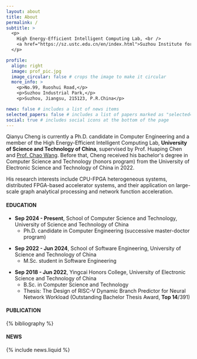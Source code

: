 ```yaml
---
layout: about
title: About
permalink: /
subtitle: >
  <p>
    High Energy-Efficient Intelligent Computing Lab, <br />
    <a href="https://sz.ustc.edu.cn/en/index.html">Suzhou Institute for Advanced Research</a>, <a href="https://en.ustc.edu.cn/">University of Science and Technology of China</a>
  </p>

profile:
  align: right
  image: prof_pic.jpg
  image_circular: false # crops the image to make it circular
  more_info: >
    <p>No.99, Ruoshui Road,</p>
    <p>Suzhou Industrial Park,</p>
    <p>Suzhou, Jiangsu, 215123, P.R.China</p>

news: false # includes a list of news items
selected_papers: false # includes a list of papers marked as "selected={true}"
social: true # includes social icons at the bottom of the page
---
```



Qianyu Cheng is currently a Ph.D. candidate in Computer Engineering and a member of the High Energy-Efficient Intelligent Computing Lab, **University of Science and Technology of China**, supervised by Prof. Huaping Chen and [Prof. Chao Wang](http://staff.ustc.edu.cn/~cswang/). Before that, Cheng received his bachelor's degree in Computer Science and Technology (honors program) from the University of Electronic Science and Technology of China in 2022.


His research interests include CPU-FPGA heterogeneous systems, distributed FPGA-based accelerator systems, and their application on large-scale graph analytical processing and network function acceleration.


#### **EDUCATION**


<p></p>

- **Sep 2024 - Present**, School of Computer Science and Technology, University of Science and Technology of China
  - Ph.D. candidate in Computer Engineering (successive master-doctor program)

<p></p>

- **Sep 2022 - Jun 2024**, School of Software Engineering, University of Science and Technology of China
  - M.Sc. student in Software Engineering

<p></p>

- **Sep 2018 - Jun 2022**, Yingcai Honors College, University of Electronic Science and Technology of China
  - B.Sc. in Computer Science and Technology
  - Thesis: The Design of RISC-V Dynamic Branch Predictor for Neural Network Workload (Outstanding Bachelor Thesis Award, **Top 14**/391)

<p></p>


#### **PUBLICATION**


<!-- _pages/publications.md -->
<div class="publications">

{% bibliography %}

</div>


#### **NEWS**


{% include news.liquid %}
